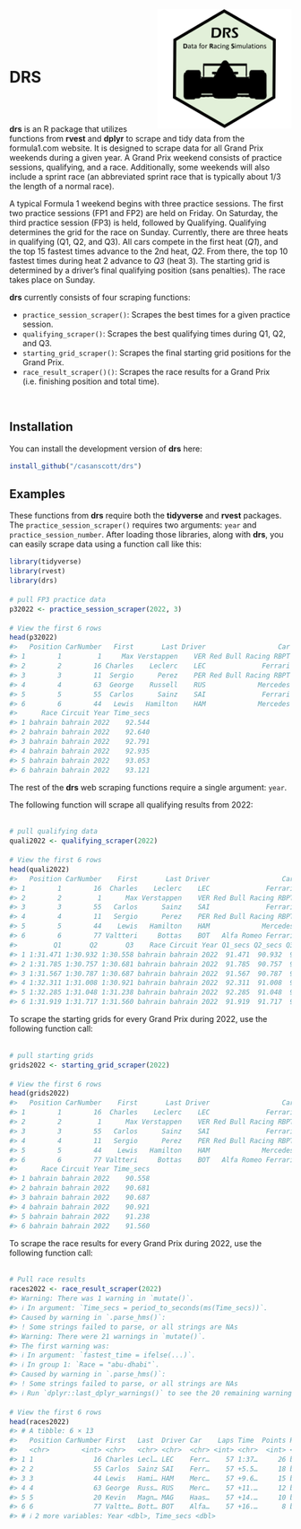 
<img src="drs_logo.png" align="right" height="212" alt="" />

<br /> <br /> <br />

# DRS

<br /> <br />

**drs** is an R package that utilizes functions from **rvest** and
**dplyr** to scrape and tidy data from the formula1.com website. It is
designed to scrape data for all Grand Prix weekends during a given year.
A Grand Prix weekend consists of practice sessions, qualifying, and a
race. Additionally, some weekends will also include a sprint race (an
abbreviated sprint race that is typically about 1/3 the length of a
normal race).

A typical Formula 1 weekend begins with three practice sessions. The
first two practice sessions (FP1 and FP2) are held on Friday. On
Saturday, the third practice session (FP3) is held, followed by
Qualifying. Qualifying determines the grid for the race on Sunday.
Currently, there are three heats in qualifying (Q1, Q2, and Q3). All
cars compete in the first heat (*Q1*), and the top 15 fastest times
advance to the 2nd heat, *Q2*. From there, the top 10 fastest times
during heat 2 advance to *Q3* (heat 3). The starting grid is determined
by a driver’s final qualifying position (sans penalties). The race takes
place on Sunday.

**drs** currently consists of four scraping functions:

- `practice_session_scraper()`: Scrapes the best times for a given
  practice session.
- `qualifying_scraper()`: Scrapes the best qualifying times during Q1,
  Q2, and Q3.
- `starting_grid_scraper()`: Scrapes the final starting grid positions
  for the Grand Prix.
- `race_result_scraper()()`: Scrapes the race results for a Grand Prix
  (i.e. finishing position and total time).

<br />

## Installation

You can install the development version of **drs** here:

``` r
install_github("/casanscott/drs")
```

## Examples

These functions from **drs** require both the **tidyverse** and
**rvest** packages. The `practice_session_scraper()` requires two
arguments: `year` and `practice_session_number`. After loading those
libraries, along with **drs**, you can easily scrape data using a
function call like this:

``` r
library(tidyverse)
library(rvest)
library(drs)

# pull FP3 practice data
p32022 <- practice_session_scraper(2022, 3)

# View the first 6 rows
head(p32022)
#>   Position CarNumber   First       Last Driver                  Car     Time
#> 1        1         1     Max Verstappen    VER Red Bull Racing RBPT 1:32.544
#> 2        2        16 Charles    Leclerc    LEC              Ferrari 1:32.640
#> 3        3        11  Sergio      Perez    PER Red Bull Racing RBPT 1:32.791
#> 4        4        63  George    Russell    RUS             Mercedes 1:32.935
#> 5        5        55  Carlos      Sainz    SAI              Ferrari 1:33.053
#> 6        6        44   Lewis   Hamilton    HAM             Mercedes 1:33.121
#>      Race Circuit Year Time_secs
#> 1 bahrain bahrain 2022    92.544
#> 2 bahrain bahrain 2022    92.640
#> 3 bahrain bahrain 2022    92.791
#> 4 bahrain bahrain 2022    92.935
#> 5 bahrain bahrain 2022    93.053
#> 6 bahrain bahrain 2022    93.121
```

The rest of the **drs** web scraping functions require a single
argument: `year`.

The following function will scrape all qualifying results from 2022:

``` r

# pull qualifying data
quali2022 <- qualifying_scraper(2022)

# View the first 6 rows
head(quali2022)
#>   Position CarNumber    First       Last Driver                  Car Laps
#> 1        1        16  Charles    Leclerc    LEC              Ferrari   15
#> 2        2         1      Max Verstappen    VER Red Bull Racing RBPT   14
#> 3        3        55   Carlos      Sainz    SAI              Ferrari   15
#> 4        4        11   Sergio      Perez    PER Red Bull Racing RBPT   18
#> 5        5        44    Lewis   Hamilton    HAM             Mercedes   17
#> 6        6        77 Valtteri     Bottas    BOT   Alfa Romeo Ferrari   15
#>         Q1       Q2       Q3    Race Circuit Year Q1_secs Q2_secs Q3_secs
#> 1 1:31.471 1:30.932 1:30.558 bahrain bahrain 2022  91.471  90.932  90.558
#> 2 1:31.785 1:30.757 1:30.681 bahrain bahrain 2022  91.785  90.757  90.681
#> 3 1:31.567 1:30.787 1:30.687 bahrain bahrain 2022  91.567  90.787  90.687
#> 4 1:32.311 1:31.008 1:30.921 bahrain bahrain 2022  92.311  91.008  90.921
#> 5 1:32.285 1:31.048 1:31.238 bahrain bahrain 2022  92.285  91.048  91.238
#> 6 1:31.919 1:31.717 1:31.560 bahrain bahrain 2022  91.919  91.717  91.560
```

To scrape the starting grids for every Grand Prix during 2022, use the
following function call:

``` r

# pull starting grids
grids2022 <- starting_grid_scraper(2022)

# View the first 6 rows
head(grids2022)
#>   Position CarNumber    First       Last Driver                  Car     Time
#> 1        1        16  Charles    Leclerc    LEC              Ferrari 1:30.558
#> 2        2         1      Max Verstappen    VER Red Bull Racing RBPT 1:30.681
#> 3        3        55   Carlos      Sainz    SAI              Ferrari 1:30.687
#> 4        4        11   Sergio      Perez    PER Red Bull Racing RBPT 1:30.921
#> 5        5        44    Lewis   Hamilton    HAM             Mercedes 1:31.238
#> 6        6        77 Valtteri     Bottas    BOT   Alfa Romeo Ferrari 1:31.560
#>      Race Circuit Year Time_secs
#> 1 bahrain bahrain 2022    90.558
#> 2 bahrain bahrain 2022    90.681
#> 3 bahrain bahrain 2022    90.687
#> 4 bahrain bahrain 2022    90.921
#> 5 bahrain bahrain 2022    91.238
#> 6 bahrain bahrain 2022    91.560
```

To scrape the race results for every Grand Prix during 2022, use the
following function call:

``` r

# Pull race results
races2022 <- race_result_scraper(2022)
#> Warning: There was 1 warning in `mutate()`.
#> ℹ In argument: `Time_secs = period_to_seconds(ms(Time_secs))`.
#> Caused by warning in `.parse_hms()`:
#> ! Some strings failed to parse, or all strings are NAs
#> Warning: There were 21 warnings in `mutate()`.
#> The first warning was:
#> ℹ In argument: `fastest_time = ifelse(...)`.
#> ℹ In group 1: `Race = "abu-dhabi"`.
#> Caused by warning in `.parse_hms()`:
#> ! Some strings failed to parse, or all strings are NAs
#> ℹ Run `dplyr::last_dplyr_warnings()` to see the 20 remaining warnings.

# View the first 6 rows
head(races2022)
#> # A tibble: 6 × 13
#>   Position CarNumber First   Last  Driver Car    Laps Time  Points Race  Circuit
#>   <chr>        <int> <chr>   <chr> <chr>  <chr> <int> <chr>  <int> <chr> <chr>  
#> 1 1               16 Charles Lecl… LEC    Ferr…    57 1:37…     26 bahr… bahrain
#> 2 2               55 Carlos  Sainz SAI    Ferr…    57 +5.5…     18 bahr… bahrain
#> 3 3               44 Lewis   Hami… HAM    Merc…    57 +9.6…     15 bahr… bahrain
#> 4 4               63 George  Russ… RUS    Merc…    57 +11.…     12 bahr… bahrain
#> 5 5               20 Kevin   Magn… MAG    Haas…    57 +14.…     10 bahr… bahrain
#> 6 6               77 Valtte… Bott… BOT    Alfa…    57 +16.…      8 bahr… bahrain
#> # ℹ 2 more variables: Year <dbl>, Time_secs <dbl>
```
